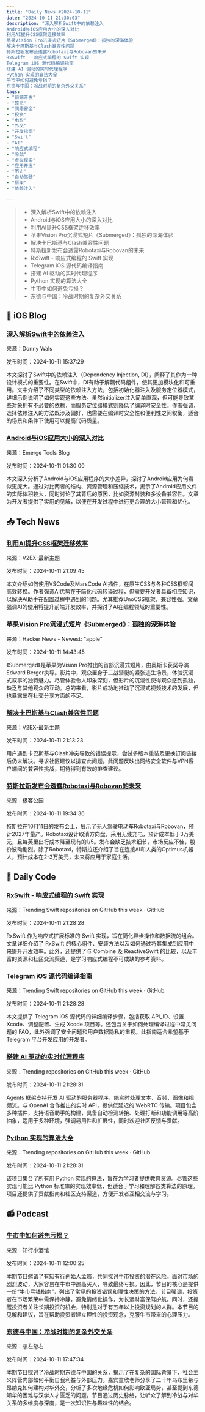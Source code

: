 ```yaml
---
title: "Daily News #2024-10-11"
date: "2024-10-11 21:30:03"
description: "深入解析Swift中的依赖注入
Android与iOS应用大小的深入对比
利用AI提升CSS框架迁移效率
苹果Vision Pro沉浸式短片《Submerged》：孤独的深海体验
解决卡巴斯基与Clash兼容性问题
特斯拉新发布会透露Robotaxi与Robovan的未来
RxSwift - 响应式编程的 Swift 实现
Telegram iOS 源代码编译指南
搭建 AI 驱动的实时代理程序
Python 实现的算法大全
牛市中如何避免亏损？
东德与中国：冷战时期的复杂外交关系"
tags: 
- "前端开发"
- "算法"
- "网络安全"
- "投资"
- "电影"
- "外交"
- "开发指南"
- "Swift"
- "AI"
- "响应式编程"
- "冷战"
- "虚拟现实"
- "应用开发"
- "历史"
- "自动驾驶"
- "框架"
- "依赖注入"

---
```


> - 深入解析Swift中的依赖注入
> - Android与iOS应用大小的深入对比
> - 利用AI提升CSS框架迁移效率
> - 苹果Vision Pro沉浸式短片《Submerged》：孤独的深海体验
> - 解决卡巴斯基与Clash兼容性问题
> - 特斯拉新发布会透露Robotaxi与Robovan的未来
> - RxSwift - 响应式编程的 Swift 实现
> - Telegram iOS 源代码编译指南
> - 搭建 AI 驱动的实时代理程序
> - Python 实现的算法大全
> - 牛市中如何避免亏损？
> - 东德与中国：冷战时期的复杂外交关系

## 🍎 iOS Blog

### [深入解析Swift中的依赖注入](https://www.donnywals.com/what-is-dependency-injection-in-swift/)

来源：Donny Wals

发布时间：2024-10-11 15:37:29

本文探讨了Swift中的依赖注入（Dependency Injection, DI），阐释了其作为一种设计模式的重要性。在Swift中，DI有助于解耦代码组件，使其更加模块化和可重用。文中介绍了不同类型的依赖注入方法，包括初始化器注入及服务定位器模式，详细示例说明了如何实现这些方法。虽然initializer注入简单直观，但可能导致某些对象拥有不必要的依赖，而服务定位器模式则降低了编译时安全性。作者强调，选择依赖注入的方法既涉及偏好，也需要在编译时安全性和便利性之间权衡，适合的场景和条件下使用可以提高代码质量。

### [Android与iOS应用大小的深入对比](https://www.emergetools.com/blog/posts/are-android-apps-really-that-much-smaller-than-ios)

来源：Emerge Tools Blog

发布时间：2024-10-11 01:30:00

本文深入分析了Android与iOS应用程序的大小差异，探讨了Android应用为何看似更庞大。通过对比两者的结构、资源管理和压缩技术，揭示了Android应用文件的实际体积较大，同时讨论了其背后的原因，比如资源封装和多设备兼容性。文章为开发者提供了实用的见解，以便在开发过程中进行更合理的大小管理和优化。

## 📥 Tech News

### [利用AI提升CSS框架迁移效率](https://www.v2ex.com/t/1079351)

来源：V2EX-最新主题

发布时间：2024-10-11 21:09:45

本文介绍如何使用VSCode及MarsCode AI插件，在原生CSS与各种CSS框架间高效转换。作者强调AI优势在于简化代码转译过程，但需要开发者具备相应知识，以解决AI助手在配置过程中遇到的问题。尤其推荐UnoCSS框架，兼容性强。文章强调AI的使用将提升前端开发效率，并探讨了AI在编程领域的重要性。

### [苹果Vision Pro沉浸式短片《Submerged》：孤独的深海体验](https://www.theverge.com/2024/10/10/24266816/submerged-apple-vision-pro-immersive-film)

来源：Hacker News - Newest: "apple"

发布时间：2024-10-11 14:43:45

《Submerged》是苹果为Vision Pro推出的首部沉浸式短片，由奥斯卡获奖导演Edward Berger执导。影片中，观众置身于二战潜艇的紧张逃生场景，体验沉浸式叙事的独特魅力。尽管体验令人印象深刻，但影片的沉浸性使得观众感到孤独，缺乏与其他观众的互动。总的来看，影片成功地推动了沉浸式视频技术的发展，但也暴露出在社交分享方面的不足。

### [解决卡巴斯基与Clash兼容性问题](https://www.v2ex.com/t/1079352)

来源：V2EX-最新主题

发布时间：2024-10-11 21:13:23

用户遇到卡巴斯基与Clash冲突导致的错误提示，尝试多版本重装及更换订阅链接后仍未解决。寻求社区建议以排查此问题。此问题反映出网络安全软件与VPN客户端间的兼容性挑战，期待得到有效的排查建议。

### [特斯拉新发布会透露Robotaxi与Robovan的未来](http://www.geekpark.net/news/341682)

来源：极客公园

发布时间：2024-10-11 19:34:36

特斯拉在10月11日的发布会上，展示了无人驾驶电动车Robotaxi与Robovan，预计2027年量产。Robotaxi设计取消方向盘，采用无线充电，预计成本低于3万美元，且每英里出行成本降至现有的1/5。发布会缺乏技术细节，市场反应不佳，股价波动剧烈。除了Robotaxi，特斯拉还介绍了旨在连接AI和人类的Optimus机器人，预计成本在2-3万美元，未来将应用于家庭生活。

## 💾 Daily Code

### [RxSwift - 响应式编程的 Swift 实现](https://github.com/ReactiveX/RxSwift)

来源：Trending Swift repositories on GitHub this week · GitHub

发布时间：2024-10-11 21:28:28

RxSwift 作为响应式扩展标准的 Swift 实现，旨在简化异步操作和数据流的组合。文章详细介绍了 RxSwift 的核心组件、安装方法以及如何通过将其集成到应用中来提升开发效率。此外，还提供了与 Combine 及 ReactiveSwift 的比较，以及丰富的资源和社区交流渠道，是学习响应式编程不可或缺的参考资料。

### [Telegram iOS 源代码编译指南](https://github.com/TelegramMessenger/Telegram-iOS)

来源：Trending Swift repositories on GitHub this week · GitHub

发布时间：2024-10-11 21:28:28

本文提供了 Telegram iOS 源代码的详细编译步骤，包括获取 API_ID、设置 Xcode、调整配置、生成 Xcode 项目等。还包含关于如何处理编译过程中常见问题的 FAQ，此外强调了安全问题和用户数据隐私的重视。此指南适合希望基于 Telegram 平台开发应用的开发者。

### [搭建 AI 驱动的实时代理程序](https://github.com/livekit/agents)

来源：Trending repositories on GitHub this week · GitHub

发布时间：2024-10-11 21:28:31

Agents 框架支持开发 AI 驱动的服务器程序，能实时处理文本、音频、图像和视频流。与 OpenAI 合作推出的实时 API，提供低延迟的 WebRTC 传输。项目包含多种插件，支持语音助手的构建，具备自动检测转接、处理打断和功能调用等高阶抽象，适用于多种环境，强调易用性和扩展性，同时欢迎社区反馈与贡献。

### [Python 实现的算法大全](https://github.com/TheAlgorithms/Python)

来源：Trending repositories on GitHub this week · GitHub

发布时间：2024-10-11 21:28:31

该项目集合了所有用 Python 实现的算法，旨在为学习者提供教育资源。尽管这些实现可能比 Python 标准库的实现效率低，但适合于学习和理解各类算法的原理。项目还提供了贡献指南和社区支持渠道，方便开发者互相交流与学习。

## 📻 Podcast

### [牛市中如何避免亏损？](https://www.xiaoyuzhoufm.com/episode/670882cc6c7f817786335a3f)

来源：知行小酒馆

发布时间：2024-10-11 12:00:25

本期节目邀请了有知有行创始人孟岩，共同探讨牛市投资的潜在风险。面对市场的剧烈波动，大家容易在牛市中追高买入，导致最终亏损。因此，节目的核心是提供一份“牛市亏钱指南”，列出了常见的投资错误和理性决策的方法。节目强调，投资者在市场繁荣中需保持冷静，避免情绪化操作，为长远财富保驾护航。同时，还提醒投资者关注长期投资的机会，特别是对于有五年以上投资规划的人群。本节目的见解和建议，旨在帮助投资者建立理性的投资观念，克服牛市带来的心理压力。

### [东德与中国：冷战时期的复杂外交关系](https://www.xiaoyuzhoufm.com/episode/6708f43781cdab3a934d0a78)

来源：忽左忽右

发布时间：2024-10-11 17:47:34

本期节目探讨了冷战时期东德与中国的关系，揭示了在复杂的国际背景下，社会主义阵营内部如何平衡自我利益与外部压力。嘉宾童欣老师分享了二十年乌布里希与昂纳克如何建构对华外交，分析了多次地缘危机如何影响欧亚局势，甚至提到东德知华的困难与汉学人才匮乏的问题。节目通过历史脉络，让听众了解到冷战与对华关系的多维度与深度，是一次知识性与趣味性的结合。
